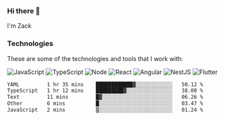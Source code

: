 ### Hi there 👋
I'm Zack

### Technologies
These are some of the technologies and tools that I work with:

![JavaScript](https://img.shields.io/badge/JavaScript-323330.svg?logo=javascript&logoColor=F7DF1E) 
![TypeScript](https://img.shields.io/badge/TypeScript-007ACC.svg?logo=typescript&logoColor=white) 
![Node](https://img.shields.io/badge/Node.js-43853D.svg?logo=node.js&logoColor=white)
![React](https://img.shields.io/badge/React-20232a.svg?logo=react&logoColor=61DAFB) 
![Angular](https://img.shields.io/badge/Angular-E23237.svg?logo=angularjs&logoColor=white)
![NestJS](https://img.shields.io/badge/NestJS-E0234E?logo=nestjs&logoColor=white)
![Flutter](https://img.shields.io/badge/Flutter-02569B.svg?logo=flutter&logoColor=white)

<!--START_SECTION:waka-->

```txt
YAML         1 hr 35 mins    ████████████▓░░░░░░░░░░░░   50.12 %
TypeScript   1 hr 12 mins    █████████▓░░░░░░░░░░░░░░░   38.00 %
Text         11 mins         █▓░░░░░░░░░░░░░░░░░░░░░░░   06.26 %
Other        6 mins          █░░░░░░░░░░░░░░░░░░░░░░░░   03.47 %
JavaScript   2 mins          ▒░░░░░░░░░░░░░░░░░░░░░░░░   01.24 %
```

<!--END_SECTION:waka-->
